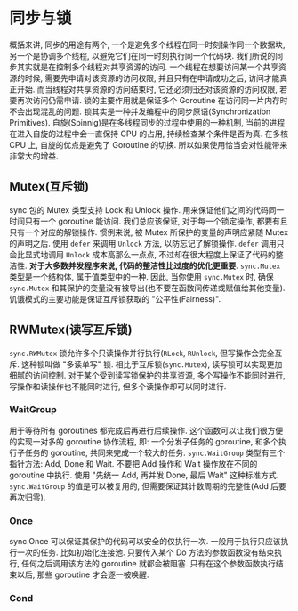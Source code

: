 # 同步与锁
概括来讲, 同步的用途有两个, 一个是避免多个线程在同一时刻操作同一个数据块, 另一个是协调多个线程, 以避免它们在同一时刻执行同一个代码块.
我们所说的同步其实就是在控制多个线程对共享资源的访问. 一个线程在想要访问某一个共享资源的时候, 需要先申请对该资源的访问权限, 并且只有在申请成功之后, 访问才能真正开始. 而当线程对共享资源的访问结束时, 它还必须归还对该资源的访问权限, 若要再次访问仍需申请.
锁的主要作用就是保证多个 Goroutine 在访问同一片内存时不会出现混乱的问题. 锁其实是一种并发编程中的同步原语(Synchronization Primitives).
自旋(Spinnig)是在多线程同步的过程中使用的一种机制, 当前的进程在进入自旋的过程中会一直保持 CPU 的占用, 持续检查某个条件是否为真. 在多核 CPU 上, 自旋的优点是避免了 Goroutine 的切换. 所以如果使用恰当会对性能带来非常大的增益.


## Mutex(互斥锁)
sync 包的 Mutex 类型支持 Lock 和 Unlock 操作. 用来保证他们之间的代码同一时间只有一个 goroutine 能访问.
我们总应该保证, 对于每一个锁定操作, 都要有且只有一个对应的解锁操作.
惯例来说, 被 Mutex 所保护的变量的声明应紧随 Mutex 的声明之后.
使用 `defer` 来调用 `Unlock` 方法, 以防忘记了解锁操作. `defer` 调用只会比显式地调用 `Unlock` 成本高那么一点点, 不过却在很大程度上保证了代码的整洁性. **对于大多数并发程序来说, 代码的整洁性比过度的优化更重要**.
`sync.Mutex` 类型是一个结构体, 属于值类型中的一种. 因此, 当你使用 `sync.Mutex` 时, 确保 `sync.Mutex` 和其保护的变量没有被导出(也不要在函数间传递或赋值给其他变量).
饥饿模式的主要功能是保证互斥锁获取的 "公平性(Fairness)".

## RWMutex(读写互斥锁)
`sync.RWMutex` 锁允许多个只读操作并行执行(`RLock`, `RUnlock`, 但写操作会完全互斥. 这种锁叫做 "多读单写" 锁.
相比于互斥锁(`sync.Mutex`), 读写锁可以实现更加细腻的访问控制.
对于某个受到读写锁保护的共享资源, 多个写操作不能同时进行, 写操作和读操作也不能同时进行, 但多个读操作却可以同时进行.

### WaitGroup
用于等待所有 goroutines 都完成后再进行后续操作. 这个函数可以让我们很方便的实现一对多的 goroutine 协作流程, 即: 一个分发子任务的 goroutine, 和多个执行子任务的 goroutine, 共同来完成一个较大的任务.
`sync.WaitGroup` 类型有三个指针方法: Add, Done 和 Wait.
不要把 Add 操作和 Wait 操作放在不同的 goroutine 中执行. 使用 "先统一 Add, 再并发 Done, 最后 Wait" 这种标准方式.
`sync.WaitGroup` 的值是可以被复用的, 但需要保证其计数周期的完整性(Add 后要再次归零).

### Once
sync.Once 可以保证其保护的代码可以安全的仅执行一次. 一般用于执行只应该执行一次的任务. 比如初始化连接池.
只要传入某个 Do 方法的参数函数没有结束执行, 任何之后调用该方法的 goroutine 就都会被阻塞. 只有在这个参数函数执行结束以后, 那些 goroutine 才会逐一被唤醒.

### Cond
